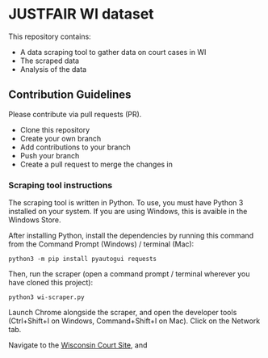 # JUSTFAIR WI dataset

This repository contains:
- A data scraping tool to gather data on court cases in WI
- The scraped data
- Analysis of the data

## Contribution Guidelines

Please contribute via pull requests (PR).

- Clone this repository
- Create your own branch
- Add contributions to your branch
- Push your branch
- Create a pull request to merge the changes in

### Scraping tool instructions

The scraping tool is written in Python. To use, you must have Python 3 installed on your system. If you are using Windows, this is avaible in the Windows Store.

After installing Python, install the dependencies by running this command from the Command Prompt (Windows) / terminal (Mac):

```
python3 -m pip install pyautogui requests
```

Then, run the scraper (open a command prompt / terminal wherever you have cloned this project):

```
python3 wi-scraper.py
```

Launch Chrome alongside the scraper, and open the developer tools (Ctrl+Shift+I on Windows, Command+Shift+I on Mac). Click on the Network tab.

Navigate to the [Wisconsin Court Site](https://wcca.wicourts.gov/caseDetail.html?caseNo=2020CF000016&countyNo=46&index=0&mode=details), and 
